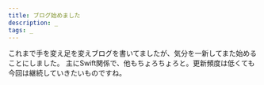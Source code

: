 ```yaml
---
title: ブログ始めました
description: _
tags: _
---
```


これまで手を変え足を変えブログを書いてましたが、気分を一新してまた始めることにしました。
主にSwift関係で、他もちょろちょろと。更新頻度は低くても今回は継続していきたいものですね。
